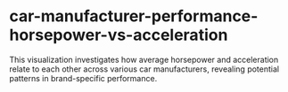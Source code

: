 # car-manufacturer-performance-horsepower-vs-acceleration
This visualization investigates how average horsepower and acceleration relate to each other across various car manufacturers, revealing potential patterns in brand-specific performance.

